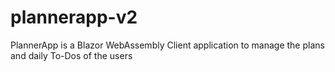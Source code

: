 # plannerapp-v2
PlannerApp is a Blazor WebAssembly Client application to manage the plans and daily To-Dos of the users
